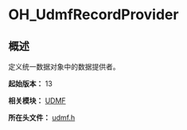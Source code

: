# OH_UdmfRecordProvider

## 概述

定义统一数据对象中的数据提供者。

**起始版本：** 13

**相关模块：** [UDMF](capi-udmf.md)

**所在头文件：** [udmf.h](capi-udmf-h.md)

